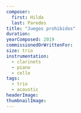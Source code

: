 ```yaml
---
composer:
  first: Hilda
  last: Paredes
title: "Juegos prohibidos"
duration:
yearComposed: 2019
commissionedOrWrittenFor: 
size: trio
instrumentation:
  - clarinets
  - piano
  - cello
tags:
  - trio
  - acoustic
headerImage:
thumbnailImage:
---
```

